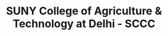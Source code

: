 ---
layout: repo
title: "SUNY College of Agriculture & Technology at Delhi - SCCC"
id: 22837
permalink: repos/22837/
---